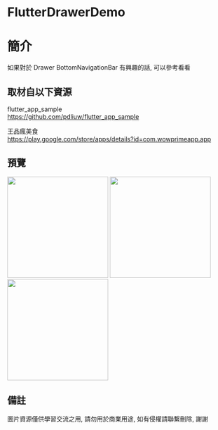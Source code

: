 # FlutterDrawerDemo

簡介
==================================
如果對於 Drawer BottomNavigationBar 有興趣的話, 可以參考看看                                 

取材自以下資源
--------
flutter_app_sample                                                                 
https://github.com/pdliuw/flutter_app_sample     

王品瘋美食                                                                 
https://play.google.com/store/apps/details?id=com.wowprimeapp.app 
                  
預覽
--------
<p align="left">
  <img src="https://i.imgur.com/fj10qxw.png" width="230"/>
  <img src="https://i.imgur.com/CNpmbiw.png" width="230"/>
  <img src="https://i.imgur.com/YfBfkT2.png" width="230"/>
</p> 

備註
--------
圖片資源僅供學習交流之用, 請勿用於商業用途, 如有侵權請聯繫刪除, 謝謝
